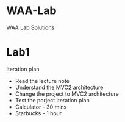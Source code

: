 # WAA-Lab
WAA Lab Solutions

# Lab1
Iteration plan 
 - Read the lecture note
 - Understand the MVC2 architecture
 - Change the project to MVC2 architecture
 - Test the porject
Iteration plan 
 - Calculator - 30 mins
 - Starbucks - 1 hour
